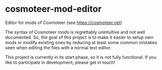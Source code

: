 # cosmoteer-mod-editor
Editor for mods of Cosmoteer (see https://cosmoteer.net)

The syntax of Cosmoteer mods is regrettably unintuitive and not well documented. So, the goal of this project is to make
it easier to setup own mods or modify existing ones by reducing at least some common mistakes seen when editing the
files with a normal text editor.

This project is currently in its start phase, so it is not fully functional. If you like to participate in development,
please get in touch!
